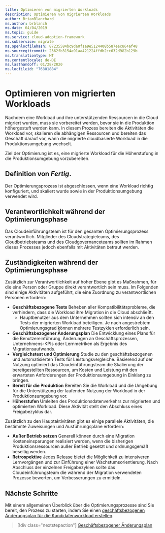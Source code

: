 ```yaml
---
title: Optimieren von migrierten Workloads
description: Optimieren von migrierten Workloads
author: BrianBlanchard
ms.author: brblanch
ms.date: 04/04/2019
ms.topic: guide
ms.service: cloud-adoption-framework
ms.subservice: migrate
ms.openlocfilehash: 87235584bc9da0f1a9e5124408b587eec864af48
ms.sourcegitcommit: 2362fb3154a91aa421224ffdb2cc632d982b129b
ms.translationtype: HT
ms.contentlocale: de-DE
ms.lasthandoff: 01/28/2020
ms.locfileid: "76801884"
---
```

# <a name="optimize-migrated-workloads"></a>Optimieren von migrierten Workloads

Nachdem eine Workload und ihre unterstützenden Ressourcen in die Cloud migriert wurden, muss sie vorbereitet werden, bevor sie in die Produktion höhergestuft werden kann. In diesem Prozess bereiten die Aktivitäten die Workload vor, skalieren die abhängigen Ressourcen und bereiten das Geschäft darauf vor, wann die migrierte cloudbasierte Workload in die Produktionsumgebung wechselt.

Ziel der Optimierung ist es, eine migrierte Workload für die Höherstufung in die Produktionsumgebung vorzubereiten.

## <a name="definition-of-done"></a>Definition von *Fertig*.

Der Optimierungsprozess ist abgeschlossen, wenn eine Workload richtig konfiguriert, und skaliert wurde sowie in der Produktionsumgebung verwendet wird.

## <a name="accountability-during-optimization"></a>Verantwortlichkeit während der Optimierungsphase

Das Cloudeinführungsteam ist für den gesamten Optimierungsprozess verantwortlich. Mitglieder des Cloudstrategieteams, des Cloudbetriebsteams und des Cloudgovernanceteams sollten im Rahmen dieses Prozesses jedoch ebenfalls mit Aktivitäten betraut werden.

## <a name="responsibilities-during-optimization"></a>Zuständigkeiten während der Optimierungsphase

Zusätzlich zur Verantwortlichkeit auf hoher Ebene gibt es Maßnahmen, für die eine Person oder Gruppe direkt verantwortlich sein muss. Im Folgenden sind einige Aktivitäten aufgeführt, die eine Zuordnung zu verantwortlichen Personen erfordern:

- **Geschäftsbezogene Tests** Beheben aller Kompatibilitätsprobleme, die verhindern, dass die Workload ihre Migration in die Cloud abschließt.
  - Hauptbenutzer aus dem Unternehmen sollten sich intensiv an den Tests der migrierten Workload beteiligen. Je nach angestrebtem Optimierungsgrad können mehrere Testzyklen erforderlich sein.
- **Geschäftsbezogener Änderungsplan** Die Entwicklung eines Plans für die Benutzereinführung, Änderungen an Geschäftsprozessen, Unternehmens-KPIs oder Lernmetriken als Ergebnis des Migrationsaufwands.
- **Vergleichstest und Optimierung** Studie zu den geschäftsbezogenen und automatisierten Tests für Leistungsvergleiche. Basierend auf der Nutzung optimiert das Cloudeinführungsteam die Skalierung der bereitgestellten Ressourcen, um Kosten und Leistung mit den erwarteten Anforderungen der Produktionsumgebung in Einklang zu bringen.
- **Bereit für die Produktion** Bereiten Sie die Workload und die Umgebung für die Unterstützung der laufenden Nutzung der Workload in der Produktionsumgebung vor.
- **Höherstufen** Umleiten des Produktionsdatenverkehrs zur migrierten und optimierten Workload. Diese Aktivität stellt den Abschluss eines Freigabezyklus dar.

Zusätzlich zu den Hauptaktivitäten gibt es einige parallele Aktivitäten, die bestimmte Zuweisungen und Ausführungspläne erfordern:

- **Außer Betrieb setzen** Generell können durch eine Migration Kosteneinsparungen realisiert werden, wenn die bisherigen Produktionsressourcen außer Betrieb gesetzt und ordnungsgemäß beseitig werden.
- **Retrospektive** Jedes Release bietet die Möglichkeit zu intensiveren Lernvorgängen und zur Einführung einer Wachstumsorientierung. Nach Abschluss der einzelnen Freigabezyklen sollte das Cloudeinführungsteam die während der Migration verwendeten Prozesse bewerten, um Verbesserungen zu ermitteln.

## <a name="next-steps"></a>Nächste Schritte

Mit einem allgemeinen Überblick über die Optimierungsprozesse sind Sie bereit, den Prozess zu starten, indem Sie einen [geschäftsbezogenen Änderungsplan für die Kandidatenworkload erstellen](./business-change-plan.md).

> [!div class="nextstepaction"]
> [Geschäftsbezogener Änderungsplan](./business-change-plan.md)
